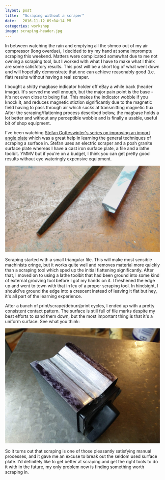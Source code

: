 ```yaml
---
layout: post
title:  "Scraping without a scraper"
date:   2016-11-12 09:04:14 PM
categories: workshop
image: scraping-header.jpg
---
```


In between watching the rain and emptying all the shmoo out of my air compressor (long overdue), I decided to try my hand at some impromptu scraping this weekend. Matters were complicated somewhat due to me not owning a scraping tool, but I worked with what I have to make what I think are some satisfctory results. This post will be a short log of what went down and will hopefully demonstrate that one can achieve reasonably good (i.e. flat) results without having a real scraper.

I bought a shitty magbase indicator holder off eBay a while back (header image). It's served me well enough, but the major pain point is the base - it's not even close to being flat. This makes the indicator wobble if you knock it, and reduces magnetic stiction significantly due to the magnetic field having to pass through air which sucks at transmitting magnetic flux. After the scraping/flattening process described below, the magbase holds a lot better and without any perceptible wobble and is finally a usable, useful bit of shop equipment.

I've been watching [Stefan Gotteswinter's series on improving an import angle plate](https://www.youtube.com/watch?v=7_uBck-I3AY) which was a great help in learning the general techniques of scraping a surface in. Stefan uses an electric scraper and a posh granite surface plate whereas I have a cast iron surface plate, a file and a lathe toolbit. YMMV but if you're on a budget, I think you can get pretty good results without eye wateringly expensive equipment.

![Scraping tools](/assets/images/scraping-tools.jpg)

Scraping started with a small triangular file. This will make most sensible machinists cringe, but it works quite well and removes material more quickly than a scraping tool which sped up the initial flattening significantly. After that, I moved on to using a lathe toolbit that had been ground into some kind of external grooving tool before I got my hands on it. I freshened the edge up and went to town with that in leu of a proper scraping tool. In hindsight, I should've ground the edge into a crescent instead of leaving it flat but hey, it's all part of the learning experience.

After a bunch of print/scrape/deburr/print cycles, I ended up with a pretty consistent contact pattern. The surface is still full of file marks despite my best efforts to sand them down, but the most important thing is that it's a uniform surface. See what you think:

![Scraping tools](/assets/images/scraping-header.jpg)

So it turns out that scraping is one of those pleasantly satisfying manual processes, and it gave me an excuse to break out the seldom used surface plate. I'd definitely like to get better at scraping and get the right tools to do it with in the future, my only problem now is finding something worth scraping in.
